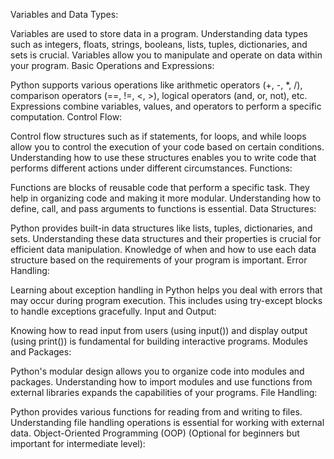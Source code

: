 Variables and Data Types:

Variables are used to store data in a program. Understanding data types such as integers, floats, strings, booleans, lists, tuples, dictionaries, and sets is crucial.
Variables allow you to manipulate and operate on data within your program.
Basic Operations and Expressions:

Python supports various operations like arithmetic operators (+, -, *, /), comparison operators (==, !=, <, >), logical operators (and, or, not), etc.
Expressions combine variables, values, and operators to perform a specific computation.
Control Flow:

Control flow structures such as if statements, for loops, and while loops allow you to control the execution of your code based on certain conditions.
Understanding how to use these structures enables you to write code that performs different actions under different circumstances.
Functions:

Functions are blocks of reusable code that perform a specific task. They help in organizing code and making it more modular.
Understanding how to define, call, and pass arguments to functions is essential.
Data Structures:

Python provides built-in data structures like lists, tuples, dictionaries, and sets. Understanding these data structures and their properties is crucial for efficient data manipulation.
Knowledge of when and how to use each data structure based on the requirements of your program is important.
Error Handling:

Learning about exception handling in Python helps you deal with errors that may occur during program execution. This includes using try-except blocks to handle exceptions gracefully.
Input and Output:

Knowing how to read input from users (using input()) and display output (using print()) is fundamental for building interactive programs.
Modules and Packages:

Python's modular design allows you to organize code into modules and packages. Understanding how to import modules and use functions from external libraries expands the capabilities of your programs.
File Handling:

Python provides various functions for reading from and writing to files. Understanding file handling operations is essential for working with external data.
Object-Oriented Programming (OOP) (Optional for beginners but important for intermediate level):